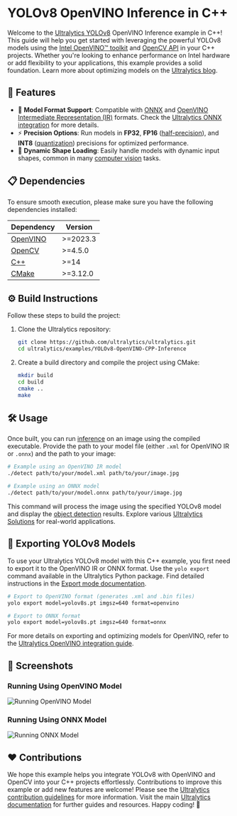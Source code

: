 # YOLOv8 OpenVINO Inference in C++

Welcome to the [Ultralytics YOLOv8](https://docs.ultralytics.com/models/yolov8/) OpenVINO Inference example in C++! This guide will help you get started with leveraging the powerful YOLOv8 models using the [Intel OpenVINO™ toolkit](https://docs.openvino.ai/) and [OpenCV API](https://docs.opencv.org/) in your C++ projects. Whether you're looking to enhance performance on Intel hardware or add flexibility to your applications, this example provides a solid foundation. Learn more about optimizing models on the [Ultralytics blog](https://www.ultralytics.com/blog).

## 🌟 Features

-   🚀 **Model Format Support**: Compatible with [ONNX](https://onnx.ai/) and [OpenVINO Intermediate Representation (IR)](https://docs.openvino.ai/2023.3/openvino_docs_MO_DG_IR_and_opsets.html) formats. Check the [Ultralytics ONNX integration](https://docs.ultralytics.com/integrations/onnx/) for more details.
-   ⚡ **Precision Options**: Run models in **FP32**, **FP16** ([half-precision](https://www.ultralytics.com/glossary/half-precision)), and **INT8** ([quantization](https://www.ultralytics.com/glossary/model-quantization)) precisions for optimized performance.
-   🔄 **Dynamic Shape Loading**: Easily handle models with dynamic input shapes, common in many [computer vision](https://www.ultralytics.com/glossary/computer-vision-cv) tasks.

## 📋 Dependencies

To ensure smooth execution, please make sure you have the following dependencies installed:

| Dependency                                           | Version  |
| --------------------------------------------------- | ------- |
| [OpenVINO](https://docs.openvino.ai/latest/home.html) | >=2023.3 |
| [OpenCV](https://opencv.org/)                        | >=4.5.0  |
| [C++](https://en.cppreference.com/w/)                | >=14     |
| [CMake](https://cmake.org/documentation/)            | >=3.12.0 |

## ⚙️ Build Instructions

Follow these steps to build the project:

1.  Clone the Ultralytics repository:
    ```bash
    git clone https://github.com/ultralytics/ultralytics.git
    cd ultralytics/examples/YOLOv8-OpenVINO-CPP-Inference
    ```

2.  Create a build directory and compile the project using CMake:
    ```bash
    mkdir build
    cd build
    cmake ..
    make
    ```

## 🛠️ Usage

Once built, you can run [inference](https://www.ultralytics.com/glossary/real-time-inference) on an image using the compiled executable. Provide the path to your model file (either `.xml` for OpenVINO IR or `.onnx`) and the path to your image:

```bash
# Example using an OpenVINO IR model
./detect path/to/your/model.xml path/to/your/image.jpg

# Example using an ONNX model
./detect path/to/your/model.onnx path/to/your/image.jpg
```

This command will process the image using the specified YOLOv8 model and display the [object detection](https://www.ultralytics.com/glossary/object-detection) results. Explore various [Ultralytics Solutions](https://docs.ultralytics.com/solutions/) for real-world applications.

## 🔄 Exporting YOLOv8 Models

To use your Ultralytics YOLOv8 model with this C++ example, you first need to export it to the OpenVINO IR or ONNX format. Use the `yolo export` command available in the Ultralytics Python package. Find detailed instructions in the [Export mode documentation](https://docs.ultralytics.com/modes/export/).

```bash
# Export to OpenVINO format (generates .xml and .bin files)
yolo export model=yolov8s.pt imgsz=640 format=openvino

# Export to ONNX format
yolo export model=yolov8s.pt imgsz=640 format=onnx
```

For more details on exporting and optimizing models for OpenVINO, refer to the [Ultralytics OpenVINO integration guide](https://docs.ultralytics.com/integrations/openvino/).

## 📸 Screenshots

### Running Using OpenVINO Model

![Running OpenVINO Model](https://github.com/ultralytics/ultralytics/assets/76827698/2d7cf201-3def-4357-824c-12446ccf85a9)

### Running Using ONNX Model

![Running ONNX Model](https://github.com/ultralytics/ultralytics/assets/76827698/9b90031c-cc81-4cfb-8b34-c619e09035a7)

## ❤️ Contributions

We hope this example helps you integrate YOLOv8 with OpenVINO and OpenCV into your C++ projects effortlessly. Contributions to improve this example or add new features are welcome! Please see the [Ultralytics contribution guidelines](https://docs.ultralytics.com/help/contributing/) for more information. Visit the main [Ultralytics documentation](https://docs.ultralytics.com/) for further guides and resources. Happy coding! 🚀
